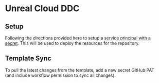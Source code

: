 # Unreal Cloud DDC

## Setup

Following the directions provided here to setup a [service principal with a secret](https://github.com/Azure/login#configure-a-service-principal-with-a-secret).
This will be used to deploy the resources for the repository.

## Template Sync
To pull the latest changes from the template, add a new secret GitHub PAT (and include workflow permission to sync all changes).
